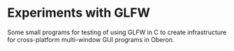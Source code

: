 # Experiments with GLFW
Some small programs for testing of using GLFW in C to create infrastructure for cross-platform multi-window GUI programs in Oberon.
